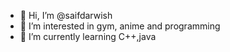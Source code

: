 - 👋 Hi, I’m @saifdarwish
- 👀 I’m interested in gym, anime and programming
- 🌱 I’m currently learning C++,java

<!---
saifdarwish/saifdarwish is a ✨ special ✨ repository because its `README.md` (this file) appears on your GitHub profile.
You can click the Preview link to take a look at your changes.
--->

